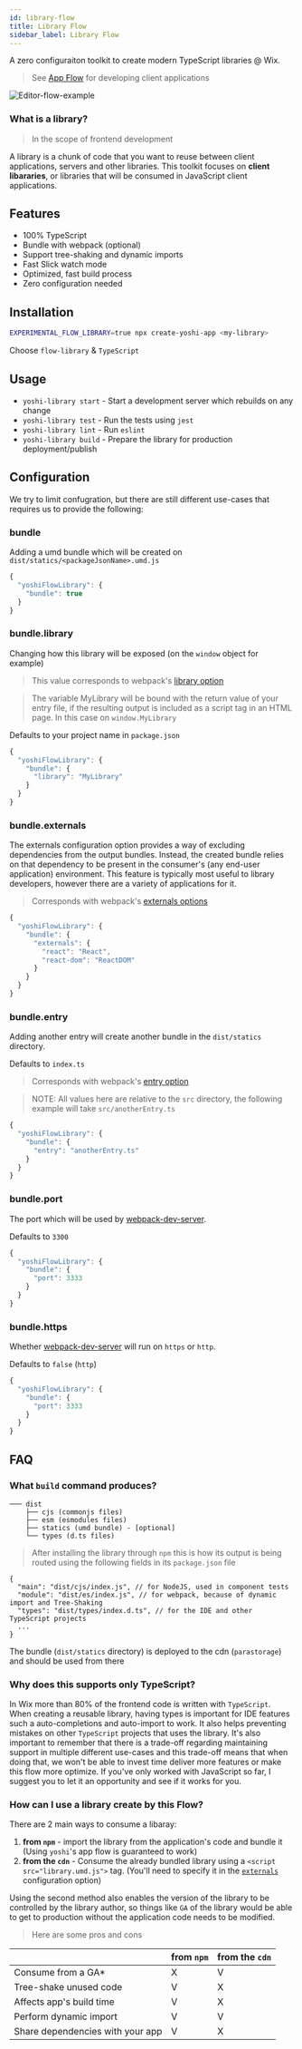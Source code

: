 ```yaml
---
id: library-flow
title: Library Flow
sidebar_label: Library Flow
---
```


A zero configuraiton toolkit to create modern TypeScript libraries @ Wix.

> See [App Flow](https://wix.github.io/yoshi/docs/guides/app-flow#__docusaurus) for developing client applications

![Editor-flow-example](https://user-images.githubusercontent.com/11733036/77347439-85e60400-6d40-11ea-8270-ae6ac2714a55.gif)

### What is a library?

> In the scope of frontend development

A library is a chunk of code that you want to reuse between client applications, servers and other libraries. This toolkit focuses on **client libararies**, or libraries that will be consumed in JavaScript client applications.

## Features

- 100% TypeScript
- Bundle with webpack (optional)
- Support tree-shaking and dynamic imports
- Fast Slick watch mode
- Optimized, fast build process
- Zero configuration needed

## Installation

```sh
EXPERIMENTAL_FLOW_LIBRARY=true npx create-yoshi-app <my-library>
```

Choose `flow-library` & `TypeScript`

## Usage

- `yoshi-library start` - Start a development server which rebuilds on any change
- `yoshi-library test` - Run the tests using `jest`
- `yoshi-library lint` - Run `eslint`
- `yoshi-library build` - Prepare the library for production deployment/publish

## Configuration

We try to limit confugration, but there are still different use-cases that requires us to provide the following:

### bundle

Adding a umd bundle which will be created on `dist/statics/<packageJsonName>.umd.js`

```js
{
  "yoshiFlowLibrary": {
    "bundle": true
  }
}
```

### bundle.library

Changing how this library will be exposed (on the `window` object for example)

> This value corresponds to webpack's [library option](https://webpack.js.org/configuration/output/#outputlibrary)

> The variable MyLibrary will be bound with the return value of your entry file, if the resulting output is included as a script tag in an HTML page. In this case on `window.MyLibrary`

Defaults to your project name in `package.json`

```js
{
  "yoshiFlowLibrary": {
    "bundle": {
      "library": "MyLibrary"
    }
  }
}
```

### bundle.externals

The externals configuration option provides a way of excluding dependencies from the output bundles. Instead, the created bundle relies on that dependency to be present in the consumer's (any end-user application) environment. This feature is typically most useful to library developers, however there are a variety of applications for it.

> Corresponds with webpack's [externals options](https://webpack.js.org/configuration/externals/)

```js
{
  "yoshiFlowLibrary": {
    "bundle": {
      "externals": {
        "react": "React",
        "react-dom": "ReactDOM"
      }
    }
  }
}
```

### bundle.entry

Adding another entry will create another bundle in the `dist/statics` directory.

Defaults to `index.ts`

> Corresponds with webpack's [entry option](https://webpack.js.org/configuration/entry-context/#entry)

> NOTE: All values here are relative to the `src` directory, the following example will take `src/anotherEntry.ts`

```js
{
  "yoshiFlowLibrary": {
    "bundle": {
      "entry": "anotherEntry.ts"
    }
  }
}
```

### bundle.port

The port which will be used by [webpack-dev-server](https://github.com/webpack/webpack-dev-server).

Defaults to `3300`

```js
{
  "yoshiFlowLibrary": {
    "bundle": {
      "port": 3333
    }
  }
}
```

### bundle.https

Whether [webpack-dev-server](https://github.com/webpack/webpack-dev-server) will run on `https` or `http`.

Defaults to `false` (`http`)

```js
{
  "yoshiFlowLibrary": {
    "bundle": {
      "port": 3333
    }
  }
}
```

## FAQ

### What `build` command produces?

```none
─── dist
    ├── cjs (commonjs files)
    ├── esm (esmodules files)
    ├── statics (umd bundle) - [optional]
    └── types (d.ts files)
```

> After installing the library through `npm` this is how its output is being routed using the following fields in its `package.json` file

```
{
  "main": "dist/cjs/index.js", // for NodeJS, used in component tests
  "module": "dist/es/index.js", // for webpack, because of dynamic import and Tree-Shaking
  "types": "dist/types/index.d.ts", // for the IDE and other TypeScript projects
  ...
}
```

The bundle (`dist/statics` directory) is deployed to the cdn (`parastorage`) and should be used from there

### Why does this supports only TypeScript?

In Wix more than 80% of the frontend code is written with `TypeScript`. When creating a reusable library, having types is important for IDE features such a auto-completions and auto-import to work. It also helps preventing mistakes on other `TypeScript` projects that uses the library. It's also important to remember that there is a trade-off regarding maintaining support in multiple different use-cases and this trade-off means that when doing that, we won't be able to invest time deliver more features or make this flow more optimize. If you've only worked with JavaScript so far, I suggest you to let it an opportunity and see if it works for you.

### How can I use a library create by this Flow?

There are 2 main ways to consume a libaray:

1. **from `npm`** - import the library from the application's code and bundle it (Using `yoshi`'s app flow is guaranteed to work)
2. **from the `cdn`** - Consume the already bundled library using a `<script src="library.umd.js">` tag. (You'll need to specify it in the [`externals`](https://wix.github.io/yoshi/docs/api/configuration#externals) configuration option)

Using the second method also enables the version of the library to be controlled by the library author, so things like `GA` of the library would be able to get to production without the application code needs to be modified.

> Here are some pros and cons

|                                  | from `npm` | from the `cdn` |
| -------------------------------- | ---------- | -------------- |
| Consume from a GA\*              | X          | V              |
| Tree-shake unused code           | V          | X              |
| Affects app's build time         | V          | X              |
| Perform dynamic import           | V          | V              |
| Share dependencies with your app | V          | X              |

